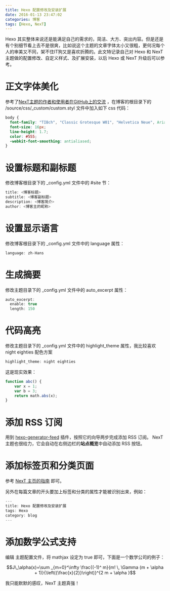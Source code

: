 ```yaml
---
title: Hexo 配置修改及安装扩展
date: 2016-01-13 23:47:02
categories: 博客
tags: [Hexo, NexT]
---
```


Hexo 其实整体来说还是能满足自己的需求的，简洁、大方、突出内容。但是还是有个别细节看上去不是很爽，比如说这个主题的文章字体太小又很粗，更何况每个人的审美又不同，架不住IT狗又是喜欢折腾的。此文特记录自己对 Hexo 和 NexT 主题做的配置修改、自定义样式、及扩展安装，以后 Hexo 或 NexT 升级后可以参考。

# 正文字体美化

参考了[NexT主题的作者和使用者在GitHub上的交流](https://github.com/iissnan/hexo-theme-next/issues/111) ，在博客的根目录下的 /source/css/_custom/custom.styl 文件中加入如下 css 代码：


``` css
body {
  font-family: "TIBch", "Classic Grotesque W01", "Helvetica Neue", Arial, "Hiragino Sans GB", "STHeiti", "WenQuanYi Micro Hei", SimSun;
  font-size: 16px;
  line-height: 1.7;
  color: #555;
  -webkit-font-smoothing: antialiased;
}
```

# 设置标题和副标题

修改博客根目录下的 _config.yml 文件中的 #site 节：

``` javascript
title: <博客标题>
subtitle: <博客副标题>
description: <博客简介>
author: <博客主的昵称>
```

# 设置显示语言

修改博客根目录下的 _config.yml 文件中的 language 属性：

``` javascript
language: zh-Hans
```

# 生成摘要

修改主题目录下的 _config.yml 文件中的 auto_excerpt 属性：

``` javascript
auto_excerpt:
  enable: true
  length: 150
```

# 代码高亮

修改主题目录下的 _config.yml 文件中的 highlight_theme 属性，我比较喜欢 night eighties 配色方案

``` javascript
highlight_theme: night eighties
```

这是现实效果：

``` javascript
function abc() {
    var x = 1;
    var b = 3;
    return math.abs(x);
}
```

# 添加 RSS 订阅

用到 [hexo-generator-feed](https://github.com/hexojs/hexo-generator-feed) 插件，按照它的向导两步完成添加 RSS 订阅。 NexT 主题也很给力，它会自动在右侧边栏的**站点概览**中自动添加 RSS 按钮。

# 添加标签页和分类页面

参考 [NexT 主页的指南](http://theme-next.iissnan.com/theme-settings.html#标签云页面) 即可。 

另外在每篇文章的开头要加上标签和分类的属性才能被识别出来，例如：

``` javascript
---
title: Hexo 配置修改及安装扩展
tags: Hexo
category: blog
---
```

# 添加数学公式支持

编辑 主题配置文件，将 mathjax 设定为 true 即可，下面是一个数学公司的例子：

$$J\_\alpha(x)=\sum _{m=0}^\infty \frac{(-1)^ m}{m! \, \Gamma (m + \alpha + 1)}{\left({\frac{x}{2}}\right)}^{2 m + \alpha }$$

我只能默默的感叹，NexT 主题真强！

